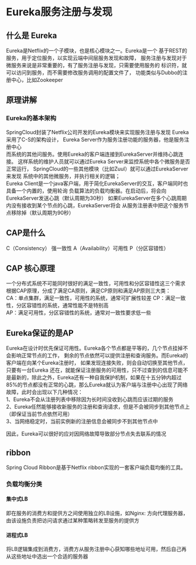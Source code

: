 # Eureka服务注册与发现  
## 什么是 Eureka
Eureka是Netflix的一个子模块，也是核心模块之一。Eureka是一个
基于REST的服务，用于定位服务，以实现云端中间层服务发现和故障，
服务注册与发现对于微服务来说是非常重要的，有了服务注册与发现，只需要使用服务的
标识符，就可以访问到服务，而不需要修改服务调用的配置文件了，
功能类似与Dubbo的注册中心，比如Zookeeper

## 原理讲解
### Eureka的基本架构
SpringCloud封装了Netflix公司开发的Eureka模块来实现服务注册与发现
Eureka采用了C-S的架构设计，
Eureka Server作为服务注册功能的服务器，他是服务注册中心  
而系统的其他问服务。使用Eureka的客户端连接到EurekaServer并维持心跳连接。
这样系统的维护人员就可以通过Eureka Server来监控系统中各个微服务是否正常运行，
SpringCloud的一些其他模块（比如Zuul）就可以通过EurekaServer来发现
系统中的其他微服务，并执行相关的逻辑；  
Eureka Client是一个java客户端，用于简化EurekaServer的交互，客户端同时也具备一个内置的，使用轮询
负载算法的负载均衡器。在启动后，将会向EurekaServer发送心跳（默认周期为30秒）
如果EurekaServer在多个心跳周期内没有接收到某个节点的心跳，EurekaServer将会
从服务注册表中把这个服务节点移除掉（默认周期为90秒）

## CAP是什么  
C（Consistency） 强一致性
A（Availability）可用性
P（分区容错性）  
## CAP 核心原理
一个分布式系统不可能同时很好的满足一致性，可用性和分区容错性这三个需求  
根据CAP原理，分成了满足CA原则，满足CP原则和满足AP原则三大类：  
CA：单点集群，满足一致性，可用性的系统，通常可扩展性较差
CP：满足一致性，分区容错性的系统，通常性能不是特别高  
AP：满足可用性，分区容错性的系统，通常对一致性要求低一些  

## Eureka保证的是AP
Eureka在设计时优先保证可用性。Eureka各个节点都是平等的，几个节点挂掉不会影响正常节点的工作，
剩余的节点依然可以提供注册和查询服务。而Eureka的客户端在向某个Eureka注册时，
如果发现连接失败，则会自动切换至其他节点，只要有一台Eureka
还在，就能保证注册服务的可用性，只不过查到的信息可能不是最新的，除此之外，Eureka还有一种自我保护机制，如果在十五分钟内超过
85%的节点都没有正常的心跳，那么Eureka就认为客户端与注册中心出现了网络故障，此时会出现以下几种情况：  
1、Eureka不会从注册列表中移除因为长时间没收到心跳而应该过期的服务  
2、Eureka任然能够接收新服务的注册和查询请求，但是不会被同步到其他节点上（即保证当前节点依然可用）  
3、当网络稳定时，当前实例新的注册信息会被同步不到其他节点中

因此，Eureka可以很好的应对因网络故障导致部分节点失去联系的情况

## ribbon
Spring Cloud Ribbon是基于Netflix ribbon实现的一套客户端负载均衡的工具。  
### 负载均衡分类  
#### 集中式LB  
即在服务的消费方和提供方之间使用独立的LB设施，如Nginx:
方向代理服务器，由该设施负责把访问请求通过某种策略转发至服务的提供方
#### 进程式LB
将LB逻辑集成到消费方，消费方从服务注册中心获知哪些地址可用，然后自己再从这些地址中选出一个合适的服务器

